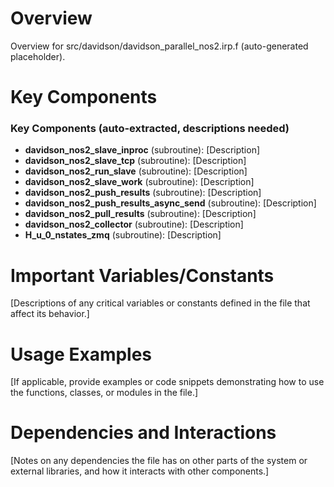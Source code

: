 # Overview

Overview for src/davidson/davidson_parallel_nos2.irp.f (auto-generated placeholder).

# Key Components

### Key Components (auto-extracted, descriptions needed)
- **davidson_nos2_slave_inproc** (subroutine): [Description]
- **davidson_nos2_slave_tcp** (subroutine): [Description]
- **davidson_nos2_run_slave** (subroutine): [Description]
- **davidson_nos2_slave_work** (subroutine): [Description]
- **davidson_nos2_push_results** (subroutine): [Description]
- **davidson_nos2_push_results_async_send** (subroutine): [Description]
- **davidson_nos2_pull_results** (subroutine): [Description]
- **davidson_nos2_collector** (subroutine): [Description]
- **H_u_0_nstates_zmq** (subroutine): [Description]

# Important Variables/Constants

[Descriptions of any critical variables or constants defined in the file that affect its behavior.]

# Usage Examples

[If applicable, provide examples or code snippets demonstrating how to use the functions, classes, or modules in the file.]

# Dependencies and Interactions

[Notes on any dependencies the file has on other parts of the system or external libraries, and how it interacts with other components.]
